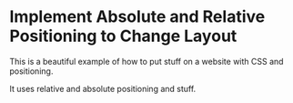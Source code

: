 # Implement Absolute and Relative Positioning to Change Layout

This is a beautiful example of how to put stuff on a website with CSS and positioning.

It uses relative and absolute positioning and stuff.